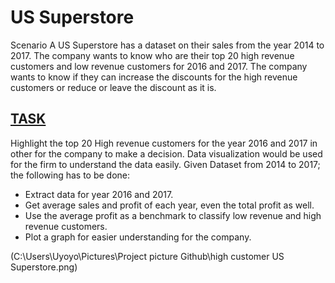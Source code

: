 # US Superstore 


Scenario
A US Superstore has a dataset on their sales from the year 2014 to 2017. The company wants to know who are their top 20 high revenue customers and low revenue customers for 2016 and 2017. The company wants to know if they can increase the discounts for the high revenue customers or reduce or leave the discount as it is.

## [TASK](#task)
Highlight the top 20 High revenue customers for the year 2016 and 2017 in other for the company to make a decision. Data visualization would be used for the firm to understand the data easily. Given Dataset from 2014 to 2017; the following has to be done:

* Extract data for year 2016 and 2017.
* Get average sales and profit of each year, even the total profit as well.
* Use the average profit as a benchmark to classify low revenue and high revenue customers.
* Plot a graph for easier understanding for the company.

(C:\Users\Uyoyo\Pictures\Project picture Github\high customer US Superstore.png)
